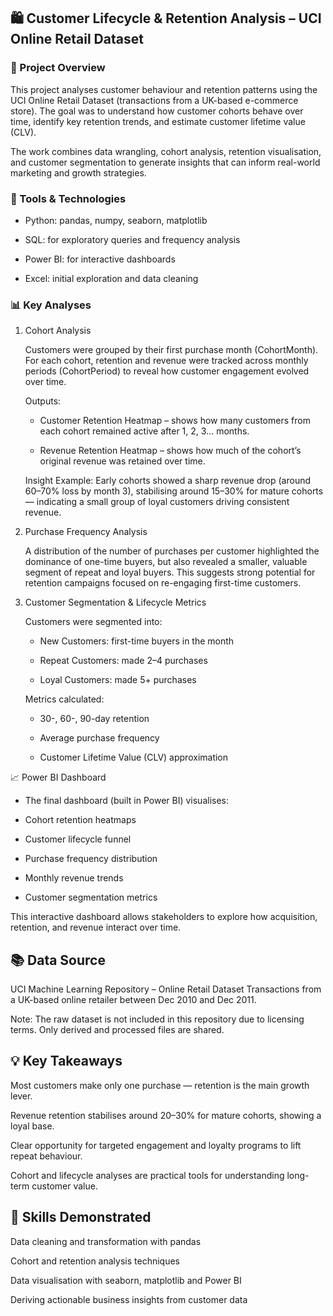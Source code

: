 ## 🛍 Customer Lifecycle & Retention Analysis – UCI Online Retail Dataset
### 📖 Project Overview

This project analyses customer behaviour and retention patterns using the UCI Online Retail Dataset (transactions from a UK-based e-commerce store). The goal was to understand how customer cohorts behave over time, identify key retention trends, and estimate customer lifetime value (CLV).

The work combines data wrangling, cohort analysis, retention visualisation, and customer segmentation to generate insights that can inform real-world marketing and growth strategies.

### 🧰 Tools & Technologies

- Python: pandas, numpy, seaborn, matplotlib

- SQL: for exploratory queries and frequency analysis

- Power BI: for interactive dashboards

- Excel: initial exploration and data cleaning

### 📊 Key Analyses
1. Cohort Analysis

    Customers were grouped by their first purchase month (CohortMonth).
    For each cohort, retention and revenue were tracked across monthly periods (CohortPeriod) to reveal how customer engagement evolved over time.

    Outputs:

      - Customer Retention Heatmap – shows how many customers from each cohort remained active after 1, 2, 3… months.

      - Revenue Retention Heatmap – shows how much of the cohort’s original revenue was retained over time.

    Insight Example:
        Early cohorts showed a sharp revenue drop (around 60–70% loss by month 3), stabilising around 15–30% for mature cohorts — indicating a small group of   loyal customers driving consistent revenue.

2. Purchase Frequency Analysis

     A distribution of the number of purchases per customer highlighted the dominance of one-time buyers, but also revealed a smaller, valuable segment of repeat  and loyal buyers.
     This suggests strong potential for retention campaigns focused on re-engaging first-time customers.

3. Customer Segmentation & Lifecycle Metrics

   Customers were segmented into:

   - New Customers: first-time buyers in the month

    - Repeat Customers: made 2–4 purchases

    - Loyal Customers: made 5+ purchases

   Metrics calculated:

    - 30-, 60-, 90-day retention

    - Average purchase frequency

    - Customer Lifetime Value (CLV) approximation

📈 Power BI Dashboard

- The final dashboard (built in Power BI) visualises:

- Cohort retention heatmaps

- Customer lifecycle funnel

- Purchase frequency distribution

- Monthly revenue trends

- Customer segmentation metrics

This interactive dashboard allows stakeholders to explore how acquisition, retention, and revenue interact over time.

## 📚 Data Source

 UCI Machine Learning Repository – Online Retail Dataset
 Transactions from a UK-based online retailer between Dec 2010 and Dec 2011.

Note: The raw dataset is not included in this repository due to licensing terms. Only derived and processed files are shared.

## 💡 Key Takeaways

Most customers make only one purchase — retention is the main growth lever.

Revenue retention stabilises around 20–30% for mature cohorts, showing a loyal base.

Clear opportunity for targeted engagement and loyalty programs to lift repeat behaviour.

Cohort and lifecycle analyses are practical tools for understanding long-term customer value.

## 🧠 Skills Demonstrated

Data cleaning and transformation with pandas

Cohort and retention analysis techniques

Data visualisation with seaborn, matplotlib and Power BI

Deriving actionable business insights from customer data
